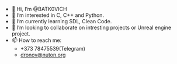 - 👋 Hi, I’m @BATK0VICH
- 👀 I’m interested in C, C++ and Python. 
- 🌱 I’m currently learning SDL, Clean Code. 
- 💞️ I’m looking to collaborate on intresting projects or Unreal engine project.
- 📫 How to reach me:
  - +373 78475539(Telegram)
  - dronov@nuton.org
<!---
BATK0VICH/BATK0VICH is a ✨ special ✨ repository because its `README.md` (this file) appears on your GitHub profile.
You can click the Preview link to take a look at your changes.
--->
